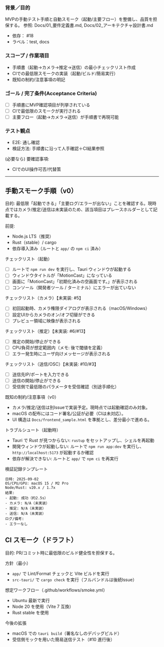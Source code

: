 ### 背景／目的
MVPの手動テスト手順と自動スモーク（起動/主要フロー）を整備し、品質を担保する。
参照: Docs/01_要件定義書.md, Docs/02_アーキテクチャ設計書.md

- 依存： #18
- ラベル：test, docs

### スコープ / 作業項目
- 手順書（起動→カメラ→推定→送信）の最小チェックリスト作成
- CIでの最低限スモークの実装（起動/ビルド/簡易実行）
- 既知の制約/注意事項の明記

### ゴール / 完了条件(Acceptance Criteria)
- [ ] 手順書にMVP確認項目が列挙されている
- [ ] CIで最低限のスモークが実行される
- [ ] 主要フロー（起動→カメラ→送信）が手順書で再現可能

### テスト観点
- E2E: 通し確認
- 検証方法: 手順書に沿って人手確認＋CI結果参照

(必要なら) 要確認事項:
- CIでのUI操作可否/代替策

---

## 手動スモーク手順（v0）

目的: 最低限「起動できる」「主要ログ/エラーが出ない」ことを確認する。現時点ではカメラ/推定/送信は未実装のため、該当項目はプレースホルダーとして記載する。

前提:
- Node.js LTS（推奨）
- Rust（stable）/ cargo
- 依存導入済み（ルートと `app/` の `npm ci` 済み）

チェックリスト（起動）
- [ ] ルートで `npm run dev` を実行し、Tauri ウィンドウが起動する
- [ ] ウィンドウタイトルが「MotionCast」になっている
- [ ] 画面に「MotionCast」「初期化済みの空画面です。」が表示される
- [ ] コンソール（開発者ツール / ターミナル）にエラーが出ていない

チェックリスト（カメラ）【未実装: #5】
- [ ] 初回起動時、カメラ権限ダイアログが表示される（macOS/Windows）
- [ ] 設定UIからカメラのオン/オフ切替ができる
- [ ] プレビュー領域に映像が表示される

チェックリスト（推定）【未実装: #6/#13】
- [ ] 推定の開始/停止ができる
- [ ] CPU負荷が想定範囲内（メモ: 後で閾値を定義）
- [ ] エラー発生時にユーザ向けメッセージが表示される

チェックリスト（送信/OSC）【未実装: #10/#3】
- [ ] 送信先IP/ポートを入力できる
- [ ] 送信の開始/停止ができる
- [ ] 受信側で最低限のパラメータを受信確認（別途手順化）

既知の制約/注意事項（v0）
- カメラ/推定/送信は別Issueで実装予定。現時点では起動確認のみ対象。
- macOS の配布にはコード署名/公証が必要（CIは未対応）。
- UI 構造は `Docs/frontend_sample.html` を準拠とし、差分最小で進める。

トラブルシュート（起動時）
- Tauri で Rust が見つからない: `rustup` をセットアップし、シェルを再起動
- 開発ウィンドウが起動しない: ルートで `npm run app:dev` を実行し、`http://localhost:5173` が起動するか確認
- 依存が解決できない: ルートと `app/` で `npm ci` を再実行

検証記録テンプレート
```
日時: 2025-09-02
OS/CPU/GPU: macOS 15 / M2 Pro
Node/Rust: v20.x / 1.7x
結果:
- 起動: 成功（約2.5s）
- カメラ: N/A（未実装）
- 推定: N/A（未実装）
- 送信: N/A（未実装）
ログ/備考:
- エラーなし
```

## CI スモーク（ドラフト）

目的: PR/コミット時に最低限のビルド健全性を担保する。

方針（最小）
- `app/` で Lint/Format チェックと Vite ビルドを実行
- `src-tauri/` で `cargo check` を実行（フルバンドルは後続Issue）

想定ワークフロー（.github/workflows/smoke.yml）
- Ubuntu 最新で実行
- Node 20 を使用（Vite 7 互換）
- Rust stable を使用

今後の拡張
- macOS での `tauri build`（署名なしのデバッグビルド）
- 受信側モックを用いた簡易送信テスト（#10 進行後）

